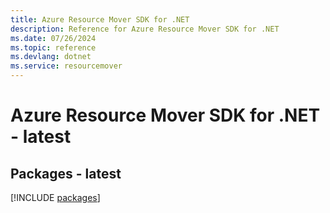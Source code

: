 ```yaml
---
title: Azure Resource Mover SDK for .NET
description: Reference for Azure Resource Mover SDK for .NET
ms.date: 07/26/2024
ms.topic: reference
ms.devlang: dotnet
ms.service: resourcemover
---
```

# Azure Resource Mover SDK for .NET - latest
## Packages - latest
[!INCLUDE [packages](resource-mover-index.md)]